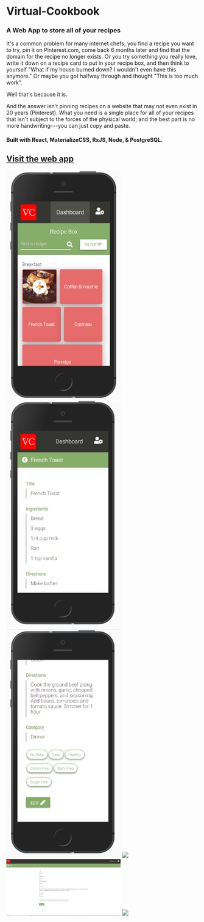 # Virtual-Cookbook

### A Web App to store all of your recipes

It's a common problem for many internet chefs; you find a recipe you want to try, pin it on Pinterest.com, come back 6 months later and find that the domain for the recipe no longer exists. Or you try something you really love, write it down on a recipe card to put in your recipe box, and then think to yourself "What if my house burned down? I wouldn't even have this anymore." Or maybe you got halfway through and thought "This is too much work".

Well that's because it is.

And the answer isn't pinning recipes on a website that may not even exist in 20 years (Pinterest). What you need is a single place for all of your recipes that isn't subject to the forces of the physical world; and the best part is no more handwriting---you can just copy and paste.

#### Built with React, MaterializeCSS, RxJS, Node, & PostgreSQL.

## [Visit the web app](https://glacial-savannah-05736.herokuapp.com/login)

<img src="src/images/mobile_dashboard.png" width="300">
<img src="src/images/recipe_mobile.png" width="300">
<img src="src/images/recipe_mobile_2.png" width="300">
<img src="src/images/settings-mobile.png" width="300">
<img src="src/images/recipe_desktop.png" width="300">
<img src="src/images/recipe_desktop_filtering.png" width="300">